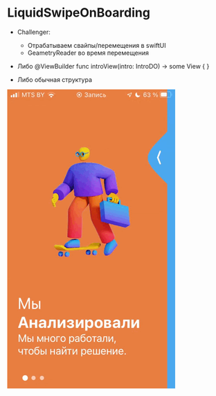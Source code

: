 # LiquidSwipeOnBoarding

- Challenger:
    - Отрабатываем свайпы/перемещения в swiftUI
    - GeametryReader во время перемещения

- Либо @ViewBuilder func introView(intro: IntroDO) -> some View { }
- Либо обычная структура

<img src="https://github.com/ihValery/LiquidSwipeOnBoarding/blob/main/ImageForReadme/LiquidSwipe.gif"></a>

